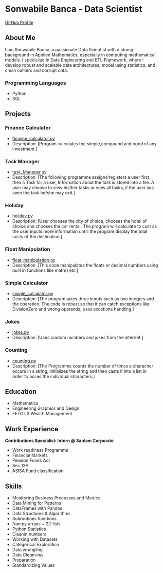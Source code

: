 # Sonwabile Banca - Data Scientist

[GitHub Profile](https://sonwabilebanca.github.io)

## About Me
I am Sonwabile Banca, a passionate Data Scientist with a strong background in Applied Mathematics, especially in computing mathematical models. I specialize in Data Engineering and ETL Framework, where I develop robust and scalable data architectures, model using statistics, and clean outliers and corrupt data.

### Programming Languages
- Python
- SQL

## Projects

### Finance Calculator
- [finance_calculator.py](SonwabileBanca.github.io/SonwabileBanca.github.io/finance_calculator.py)
- Description: [Program calculates the simple,compound and bond of any investment.]

### Task Manager
- [task_Manager.py](SonwabileBanca.github.io/SonwabileBanca.github.io/task_manager.py)
- Description: [The following programme assigns/registers a user first then a Task for a user, Information about the task is stored into a file. A user may choose to view his/her tasks or view all tasks, if the user has seen the task he/she may exit.]

### Holiday
- [holiday.py](SonwabileBanca.github.io/SonwabileBanca.github.io/holiday.py)
- Description: [User chooses the city of choice, chooses the hotel of choice and chooses the car rental. The program will calculate to cost as the user inputs more information untill the program display the total costs of the destination.]

### Float Manipulation
- [float_manipulation.py](SonwabileBanca.github.io/SonwabileBanca.github.io/float_manipulation.py)
- Description: [This code manipulates the floats or decimal numbers using built in functions like math() etc.]

### Simple Calculator
- [simple_calculator.py](SonwabileBanca.github.io/SonwabileBanca.github.io/simple_calculator.py)
- Description: [The program takes three inputs such as two integers and the operation. The code is robust so that it can catch exceptions like DivisionZero and wrong operands, uses excetiona handling.]

### Jokes
- [jokes.py](SonwabileBanca.github.io/SonwabileBanca.github.io/jokes.py)
- Description: [Uses random numbers and jokes from the internet.]

### Counting
- [counting.py](SonwabileBanca.github.io/SonwabileBanca.github.io/counting.py)
- Description: [The Programme counts the number of times a characher occurs in a string, initializes the string and then casts it into a list in order to acces the individual characters.]

## Education
- Mathematics
- Engineering Graphics and Design
- FETC L3 Wealth Management

## Work Experience
**Contributions Specialist: Intern @ Sanlam Corporate**
- Work readiness Programme
- Financial Markets
- Pension Funds Act
- Sec 13A
- ASISA Fund classification

## Skills
- Monitoring Business Processes and Metrics
- Data Mining for Patterns
- DataFrames with Pandas
- Data Structures & Algorithms
- Subroutines functions
- Numpy arrays + 2D lists
- Python Statistics
- Cleanin numbers
- Working with Datasets
- Categorical Exploration
- Data wrangling
- Data Cleansing
- Preparation
- Standardizing Values


